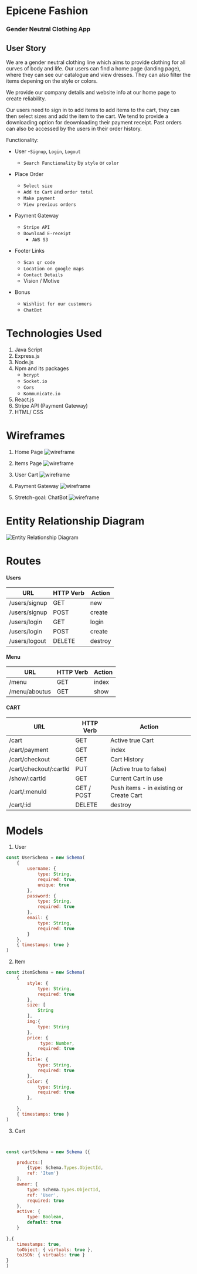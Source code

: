 
# Epicene Fashion
### Gender Neutral Clothing App


## User Story
 We are a gender neutral clothing line which aims to provide clothing for all curves of body and life. Our users can find a home page (landing page), where they can see our catalogue and view dresses. They can also filter the items depening on the style or colors.

 We provide our company details and website info at our home page to create reliability.

 Our users need to sign in to add items to add items to the cart, they can then select sizes and add the item to the cart. We tend to provide a downloading option for deownloading their payment receipt. Past orders can also be accessed by the users in their order history.

 Functionality:

 - User
    -`Signup`, `Login`, `Logout`
    - `Search Functionality` by `style` or `color`

 - Place Order
    - `Select size`
    - `Add to Cart` and `order total`
    - `Make payment`
    - `View previous orders`
   

 - Payment Gateway
	- `Stripe API`
	- `Download E-receipt`
		- `AWS S3`

 - Footer Links
    - `Scan qr code`
    - `Location on google maps`
    - `Contact Details`
    -  Vision / Motive

 - Bonus
	- `Wishlist for our customers`
    - `ChatBot`

	

# Technologies Used

1. Java Script
2. Express.js
3. Node.js
4. Npm and its packages
    - `bcrypt`
    - `Socket.io`
    - `Cors`
	- `Kommunicate.io`
5. React.js
6. Stripe API (Payment Gateway) 
7. HTML/ CSS


# Wireframes

1. Home Page
![wireframe](images/home.png)

2. Items Page
![wireframe](images/itemsPage.png)

3. User Cart 
![wireframe](images/userCart.png)

4. Payment Gateway
![wireframe](images/payments.png)

5. Stretch-goal: ChatBot
![wireframe](images/chatPage.png)


# Entity Relationship Diagram

![Entity Relationship Diagram](erd.png)

# Routes

#### Users

| **URL**          | **HTTP Verb**|**Action**|
|------------------|--------------|----------|
| /users/signup    | GET         | new  
| /users/signup    | POST         | create  
| /users/login     | GET         | login       
| /users/login     | POST         | create       
| /users/logout    | DELETE       | destroy   

#### Menu

| **URL**            | **HTTP Verb**|**Action**|
|--------------------|--------------|----------|
| /menu              | GET          | index    |
| /menu/aboutus      | GET          | show     |


#### CART

| **URL**                | **HTTP Verb**|**Action**                              |
|------------------------|--------------|----------------------------------------|
| /cart                  | GET          | Active true Cart  
| /cart/payment          | GET          | index      
| /cart/checkout         | GET          | Cart History  
| /cart/checkout/:cartId | PUT          | (Active true to false)
| /show/:cartId          | GET          | Current Cart in use    
| /cart/:menuId          | GET / POST   | Push items - in existing or Create Cart  
| /cart/:id      | DELETE       | destroy  

# Models
1. User
```.js
const UserSchema = new Schema(
	{
		username: { 
			type: String, 
			required: true, 
			unique: true 
		},
		password: { 
			type: String, 
			required: true 
		},
		email: {
			type: String, 
			required: true 
		}
	},
	{ timestamps: true }
)
```

2. Item

```.js
const itemSchema = new Schema(
	{
		style: { 
			type: String, 
			required: true 
		},
		size: [
            String
        ],
		img:{
        	type: String
    	},
        price: {
			 type: Number,
			required: true 
		},
		title: { 
			type: String, 
			required: true 
		},
        color: { 
			type: String, 
			required: true 
		},
		
	},
	{ timestamps: true }
)

```


3. Cart

```.js


const cartSchema = new Schema ({

    products:[
        {type: Schema.Types.ObjectId,
        ref: 'Item'} 
    ],
    owner: {
        type: Schema.Types.ObjectId,
        ref: 'User',
        required: true
    },
    active: {
        type: Boolean,
        default: true
    }
    
},{
    timestamps: true,
    toObject: { virtuals: true },
    toJSON: { virtuals: true }
}
)

```
